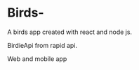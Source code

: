 # Birds-

A birds app created with react and node js.

BirdieApi from rapid api.

Web and mobile app 


